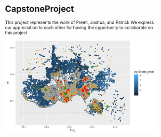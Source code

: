 # CapstoneProject

This project represents the work of Preeti, Joshua, and Patrick
We express our appreciation to each other for having the opportunity to collaborate on this project

![](./plots/Rplot.png)
